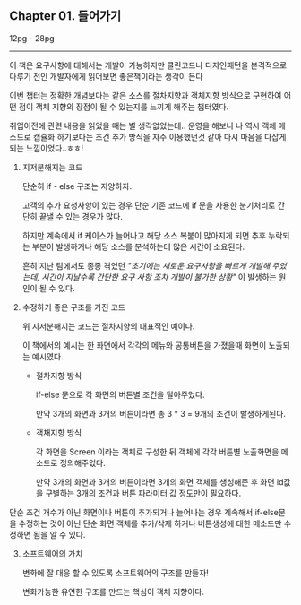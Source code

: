 <h2>Chapter 01. 들어가기</h2>

12pg - 28pg

---

이 책은 요구사항에 대해서는 개발이 가능하지만 클린코드나 디자인패턴을 본격적으로 다루기 전인 개발자에게 읽어보면 좋은책이라는 생각이 든다

이번 챕터는 정확한 개념보다는 같은 소스를  절차지향과 객체지향 방식으로 구현하여 어떤 점이 객체 지향의 장점이 될 수 있는지를 느끼게 해주는 챕터였다. 

취업이전에 관련 내용을 읽었을 때는 별 생각없었는데.. 운영을 해보니 나 역시 객체 메소드로 캡슐화 하기보다는 조건 추가 방식을 자주 이용했던것 같아 다시 마음을 다잡게되는 느낌이었다..ㅎㅎ!

1. 지저분해지는 코드

   단순히 if - else 구조는 지양하자. 

   고객의 추가 요청사항이 있는 경우 단순 기존 코드에 if 문을 사용한 분기처리로 간단히 끝낼 수 있는 경우가 많다. 

   하지만 계속에서 if 케이스가 늘어나고 해당 소스 복붙이 많아지게 되면 추후 누락되는 부분이 발생하거나 해당 소스를 분석하는데 많은 시간이 소요된다. 

   흔히 지난 팀에서도 종종 겪었던 *"초기에는 새로운 요구사항을 빠르게 개발해 주었는데, 시간이 지날수록 간단한 요구 사항 조차 개발이 불가한 상황"* 이 발생하는 원인이 될 수 있다.

2. 수정하기 좋은 구조를 가진 코드 

   위 지저분해지는 코드는 절차지향의 대표적인 예이다.

   이 책에서의 예시는 한 화면에서 각각의 메뉴와 공통버튼을 가졌을때 화면이 노출되는 예시였다.

   - 절차지향 방식

     if-else 문으로 각 화면의 버튼별 조건을 달아주었다.

     만약 3개의 화면과 3개의 버튼이라면 총 3 * 3 = 9개의 조건이 발생하게된다. 

   - 객채지향 방식

     각 화면을 Screen 이라는 객체로 구성한 뒤 객체에 각각 버튼별 노출화면을 메소드로 정의해주었다.

     만약 3개의 화면과 3개의 버튼이라면 3개의 화면 객체를 생성해준 후 화면 id값을 구별하는 3개의 조건과 버튼 파라미터 값 정도만이 필요하다. 

단순 조건 개수가 아닌 화면이나 버튼이 추가되거나 늘어나는 경우 계속해서 if-else문을 수정하는 것이 아닌 단순 화면 객체를 추가/삭제 하거나 버튼생성에 대한 메소드만 수정하면 됨을 알 수 있다. 

3. 소프트웨어의 가치

   변화에 잘 대응 할 수 있도록 소프트웨어의 구조를 만들자!

   변화가능한 유연한 구조를 만드는 핵심이 객체 지향이다. 

